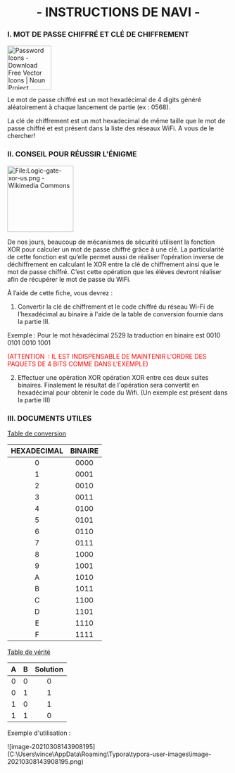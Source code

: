 #  <center>-  INSTRUCTIONS DE NAVI  -</center>



### I. MOT DE PASSE CHIFFRÉ ET CLÉ DE CHIFFREMENT

<img src="https://static.thenounproject.com/png/43118-200.png" alt="Password Icons - Download Free Vector Icons | Noun Project" style="zoom:100%;" width="100"/>

Le mot de passe chiffré est un mot hexadécimal de 4 digits généré aléatoirement à chaque lancement de partie (ex : 0568).

La clé de chiffrement est un mot hexadecimal de même taille que le mot de passe chiffré et est présent dans la liste des réseaux WiFi. A vous de le chercher!

### II. CONSEIL POUR RÉUSSIR L'ÉNIGME

<img src="https://upload.wikimedia.org/wikipedia/commons/c/c9/Logic-gate-xor-us.png" alt="File:Logic-gate-xor-us.png - Wikimedia Commons" style="zoom: 100%;" width="150"/>

De nos jours, beaucoup de mécanismes de sécurité utilisent la fonction XOR pour calculer un mot de passe chiffré grâce à une clé. La particularité de cette fonction est qu’elle permet aussi de réaliser l’opération inverse de déchiffrement en calculant le XOR entre la clé de chiffrement ainsi que le mot de passe chiffré. C’est cette opération que les élèves devront réaliser afin de récupérer le mot de passe du WiFi.

À l’aide de cette fiche, vous devrez :

1. Convertir la clé de chiffrement et le code chiffré du réseau Wi-Fi de l’hexadécimal au binaire à l'aide de la table de conversion fournie dans la partie III.

Exemple : Pour le mot héxadécimal 2529 la traduction en binaire est 0010 0101 0010 1001 

<font color="red"> (ATTENTION  : IL EST INDISPENSABLE DE MAINTENIR L'ORDRE DES PAQUETS DE 4 BITS COMME DANS L'EXEMPLE)</font>



2. Effectuer une opération XOR opération XOR entre ces deux suites binaires. Finalement le résultat de l'opération sera convertit en hexadécimal pour obtenir le code du Wifi. (Un exemple est présent dans la partie III)

### III. DOCUMENTS UTILES

<u>Table de conversion</u>

| HEXADECIMAL | BINAIRE |
| :---------: | :-----: |
|      0      |  0000   |
|      1      |  0001   |
|      2      |  0010   |
|      3      |  0011   |
|      4      |  0100   |
|      5      |  0101   |
|      6      |  0110   |
|      7      |  0111   |
|      8      |  1000   |
|      9      |  1001   |
|      A      |  1010   |
|      B      |  1011   |
|      C      |  1100   |
|      D      |  1101   |
|      E      |  1110   |
|      F      |  1111   |



<u>Table de vérité</u>

|  A   |  B   | Solution |
| :--: | :--: | :------: |
|  0   |  0   |    0     |
|  0   |  1   |    1     |
|  1   |  0   |    1     |
|  1   |  1   |    0     |

Exemple d'utilisation :

</center>![image-20210308143908195](C:\Users\vince\AppData\Roaming\Typora\typora-user-images\image-20210308143908195.png)</center>